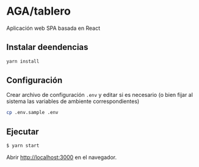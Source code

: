 # AGA/tablero

Aplicación web SPA basada en React


## Instalar deendencias
```sh
yarn install
```

## Configuración
Crear archivo de configuración `.env` y editar si es necesario
(o bien fijar al sistema las variables de ambiente correspondientes)

```sh
cp .env.sample .env
```

## Ejecutar
```sh
$ yarn start
```
Abrir [http://localhost:3000](http://localhost:3000) en el navegador.
